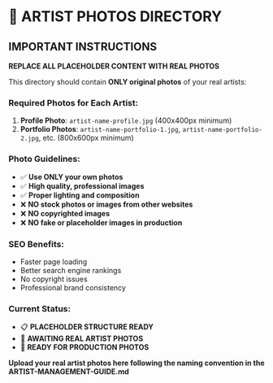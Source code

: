 # 📸 ARTIST PHOTOS DIRECTORY

## IMPORTANT INSTRUCTIONS

**REPLACE ALL PLACEHOLDER CONTENT WITH REAL PHOTOS**

This directory should contain **ONLY original photos** of your real artists:

### Required Photos for Each Artist:
1. **Profile Photo**: `artist-name-profile.jpg` (400x400px minimum)
2. **Portfolio Photos**: `artist-name-portfolio-1.jpg`, `artist-name-portfolio-2.jpg`, etc. (800x600px minimum)

### Photo Guidelines:
- ✅ **Use ONLY your own photos** 
- ✅ **High quality, professional images**
- ✅ **Proper lighting and composition**
- ❌ **NO stock photos or images from other websites**
- ❌ **NO copyrighted images**
- ❌ **NO fake or placeholder images in production**

### SEO Benefits:
- Faster page loading
- Better search engine rankings  
- No copyright issues
- Professional brand consistency

### Current Status:
- 📋 **PLACEHOLDER STRUCTURE READY**
- 📸 **AWAITING REAL ARTIST PHOTOS**
- 🎯 **READY FOR PRODUCTION PHOTOS**

**Upload your real artist photos here following the naming convention in the ARTIST-MANAGEMENT-GUIDE.md**